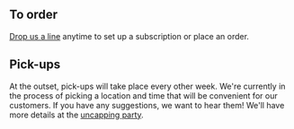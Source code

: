 <h2 class="post--title">To order</h2>

[Drop us a line](/contact) anytime to set up a subscription or place an order.

<h2 class="post--title" id="pickup">Pick-ups</h2>

At the outset, pick-ups will take place every other week. We're currently in the process of picking a location and time that will be convenient for our customers. If you have any suggestions, we want to hear them! We'll have more details at the [uncapping party](/blog/uncapping).

<!-- <h2 class="post--title" id="pickup">Our bottles</h2>

Lorem ipsum dolor sit amet, consectetur adipisicing elit. Tenetur possimus maxime recusandae dicta provident sed sint doloremque veritatis fugit pariatur tempora amet reiciendis laudantium exercitationem error explicabo quam at assumenda! -->